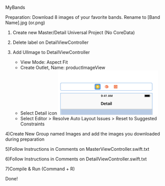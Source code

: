 MyBands

Preparation: Download 8 images of your favorite bands. Rename to [Band Name].jpg (or.png)

1) Create new Master/Detail Universal Project (No CoreData)

2) Delete label on DetailViewController

3) Add UIImage to DetailViewController

   - View Mode: Aspect Fit
   - Create Outlet, Name: productImageView
   - Select Detail icon 
     ![alt text](format.png "layout")
   - Select Editor > Resolve Auto Layout Issues > Reset to Suggested Constraints
   
4)Create New Group named Images and add the images you downloaded during preparation

5)Follow Instructions in Comments on MasterViewController.swift.txt

6)Follow Instructions in Comments on DetailViewController.swift.txt

7)Compile & Run (Command + R)

Done!
